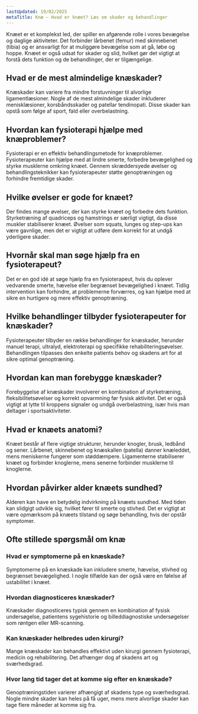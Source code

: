 ```yaml
---
lastUpdated: 19/02/2025
metaTitle: Knæ – Hvad er knæet? Læs om skader og behandlinger
---
```


Knæet er et komplekst led, der spiller en afgørende rolle i vores bevægelse og daglige aktiviteter. Det forbinder lårbenet (femur) med skinnebenet (tibia) og er ansvarligt for at muliggøre bevægelse som at gå, løbe og hoppe. Knæet er også udsat for skader og slid, hvilket gør det vigtigt at forstå dets funktion og de behandlinger, der er tilgængelige.

## Hvad er de mest almindelige knæskader?

Knæskader kan variere fra mindre forstuvninger til alvorlige ligamentlæsioner. Nogle af de mest almindelige skader inkluderer menisklæsioner, korsbåndsskader og patellar tendinopati. Disse skader kan opstå som følge af sport, fald eller overbelastning.

## Hvordan kan fysioterapi hjælpe med knæproblemer?

Fysioterapi er en effektiv behandlingsmetode for knæproblemer. Fysioterapeuter kan hjælpe med at lindre smerte, forbedre bevægelighed og styrke musklerne omkring knæet. Gennem skræddersyede øvelser og behandlingsteknikker kan fysioterapeuter støtte genoptræningen og forhindre fremtidige skader.

## Hvilke øvelser er gode for knæet?

Der findes mange øvelser, der kan styrke knæet og forbedre dets funktion. Styrketræning af quadriceps og hamstrings er særligt vigtigt, da disse muskler stabiliserer knæet. Øvelser som squats, lunges og step-ups kan være gavnlige, men det er vigtigt at udføre dem korrekt for at undgå yderligere skader.

## Hvornår skal man søge hjælp fra en fysioterapeut?

Det er en god idé at søge hjælp fra en fysioterapeut, hvis du oplever vedvarende smerte, hævelse eller begrænset bevægelighed i knæet. Tidlig intervention kan forhindre, at problemerne forværres, og kan hjælpe med at sikre en hurtigere og mere effektiv genoptræning.

## Hvilke behandlinger tilbyder fysioterapeuter for knæskader?

Fysioterapeuter tilbyder en række behandlinger for knæskader, herunder manuel terapi, ultralyd, elektroterapi og specifikke rehabiliteringsøvelser. Behandlingen tilpasses den enkelte patients behov og skadens art for at sikre optimal genoptræning.

## Hvordan kan man forebygge knæskader?

Forebyggelse af knæskader involverer en kombination af styrketræning, fleksibilitetsøvelser og korrekt opvarmning før fysisk aktivitet. Det er også vigtigt at lytte til kroppens signaler og undgå overbelastning, især hvis man deltager i sportsaktiviteter.

## Hvad er knæets anatomi?

Knæet består af flere vigtige strukturer, herunder knogler, brusk, ledbånd og sener. Lårbenet, skinnebenet og knæskallen (patella) danner knæleddet, mens meniskerne fungerer som støddæmpere. Ligamenterne stabiliserer knæet og forbinder knoglerne, mens senerne forbinder musklerne til knoglerne.

## Hvordan påvirker alder knæets sundhed?

Alderen kan have en betydelig indvirkning på knæets sundhed. Med tiden kan slidgigt udvikle sig, hvilket fører til smerte og stivhed. Det er vigtigt at være opmærksom på knæets tilstand og søge behandling, hvis der opstår symptomer.

## Ofte stillede spørgsmål om knæ

### Hvad er symptomerne på en knæskade?

Symptomerne på en knæskade kan inkludere smerte, hævelse, stivhed og begrænset bevægelighed. I nogle tilfælde kan der også være en følelse af ustabilitet i knæet.

### Hvordan diagnosticeres knæskader?

Knæskader diagnosticeres typisk gennem en kombination af fysisk undersøgelse, patientens sygehistorie og billeddiagnostiske undersøgelser som røntgen eller MR-scanning.

### Kan knæskader helbredes uden kirurgi?

Mange knæskader kan behandles effektivt uden kirurgi gennem fysioterapi, medicin og rehabilitering. Det afhænger dog af skadens art og sværhedsgrad.

### Hvor lang tid tager det at komme sig efter en knæskade?

Genoptræningstiden varierer afhængigt af skadens type og sværhedsgrad. Nogle mindre skader kan heles på få uger, mens mere alvorlige skader kan tage flere måneder at komme sig fra.
